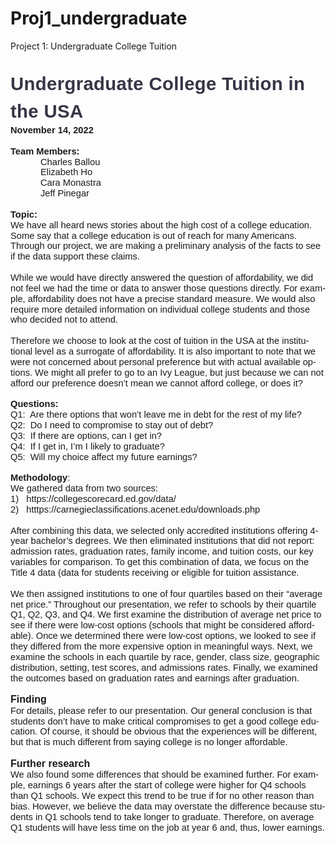# Proj1_undergraduate
Project 1:  Undergraduate College Tuition
<html>
<html>
<html>

<head>
<meta http-equiv=Content-Type content="text/html; charset=windows-1252">
<meta name=Generator content="Microsoft Word 15 (filtered)">
<style>
<!--
 /* Font Definitions */
 @font-face
	{font-family:Wingdings;
	panose-1:5 0 0 0 0 0 0 0 0 0;}
@font-face
	{font-family:Gulim;
	panose-1:2 11 6 0 0 1 1 1 1 1;}
@font-face
	{font-family:"Cambria Math";
	panose-1:2 4 5 3 5 4 6 3 2 4;}
@font-face
	{font-family:Calibri;
	panose-1:2 15 5 2 2 2 4 3 2 4;}
@font-face
	{font-family:"Wingdings 3";
	panose-1:5 4 1 2 1 8 7 7 7 7;}
@font-face
	{font-family:"Gill Alt One MT";
	panose-1:2 11 5 2 2 1 4 2 2 3;}
@font-face
	{font-family:Cambria;
	panose-1:2 4 5 3 5 4 6 3 2 4;}
@font-face
	{font-family:Tahoma;
	panose-1:2 11 6 4 3 5 4 4 2 4;}
@font-face
	{font-family:Consolas;
	panose-1:2 11 6 9 2 2 4 3 2 4;}
@font-face
	{font-family:"\@Gulim";
	panose-1:2 11 6 0 0 1 1 1 1 1;}
 /* Style Definitions */
 p.MsoNormal, li.MsoNormal, div.MsoNormal
	{margin-top:0in;
	margin-right:0in;
	margin-bottom:10.0pt;
	margin-left:0in;
	line-height:115%;
	font-size:11.0pt;
	font-family:"Gill Alt One MT",sans-serif;}
h2
	{mso-style-link:"Heading 2 Char";
	margin-top:.25in;
	margin-right:0in;
	margin-bottom:0in;
	margin-left:0in;
	line-height:115%;
	page-break-after:avoid;
	font-size:12.0pt;
	font-family:"Gill Alt One MT",sans-serif;
	font-weight:bold;}
p.MsoHeader, li.MsoHeader, div.MsoHeader
	{mso-style-link:"Header Char";
	margin:0in;
	line-height:normal;
	font-size:11.0pt;
	font-family:"Gill Alt One MT",sans-serif;}
p.MsoFooter, li.MsoFooter, div.MsoFooter
	{mso-style-link:"Footer Char";
	margin:0in;
	line-height:normal;
	font-size:11.0pt;
	font-family:"Gill Alt One MT",sans-serif;}
p.MsoTitle, li.MsoTitle, div.MsoTitle
	{mso-style-link:"Title Char";
	margin-top:0in;
	margin-right:0in;
	margin-bottom:15.0pt;
	margin-left:175.5pt;
	line-height:150%;
	font-size:26.0pt;
	font-family:"Gill Alt One MT",sans-serif;
	color:#79A5B9;
	letter-spacing:.25pt;}
p.MsoTitleCxSpFirst, li.MsoTitleCxSpFirst, div.MsoTitleCxSpFirst
	{mso-style-link:"Title Char";
	margin-top:0in;
	margin-right:0in;
	margin-bottom:0in;
	margin-left:175.5pt;
	line-height:150%;
	font-size:26.0pt;
	font-family:"Gill Alt One MT",sans-serif;
	color:#79A5B9;
	letter-spacing:.25pt;}
p.MsoTitleCxSpMiddle, li.MsoTitleCxSpMiddle, div.MsoTitleCxSpMiddle
	{mso-style-link:"Title Char";
	margin-top:0in;
	margin-right:0in;
	margin-bottom:0in;
	margin-left:175.5pt;
	line-height:150%;
	font-size:26.0pt;
	font-family:"Gill Alt One MT",sans-serif;
	color:#79A5B9;
	letter-spacing:.25pt;}
p.MsoTitleCxSpLast, li.MsoTitleCxSpLast, div.MsoTitleCxSpLast
	{mso-style-link:"Title Char";
	margin-top:0in;
	margin-right:0in;
	margin-bottom:15.0pt;
	margin-left:175.5pt;
	line-height:150%;
	font-size:26.0pt;
	font-family:"Gill Alt One MT",sans-serif;
	color:#79A5B9;
	letter-spacing:.25pt;}
span.TitleChar
	{mso-style-name:"Title Char";
	mso-style-link:Title;
	font-family:"Gill Alt One MT",sans-serif;
	color:#79A5B9;
	letter-spacing:.25pt;}
span.Heading2Char
	{mso-style-name:"Heading 2 Char";
	mso-style-link:"Heading 2";
	font-family:"Gill Alt One MT",sans-serif;
	font-weight:bold;}
span.HeaderChar
	{mso-style-name:"Header Char";
	mso-style-link:Header;}
span.FooterChar
	{mso-style-name:"Footer Char";
	mso-style-link:Footer;}
.MsoChpDefault
	{font-size:10.0pt;
	font-family:"Calibri",sans-serif;}
 /* Page Definitions */
 @page WordSection1
	{size:8.5in 11.0in;
	margin:.3in 1.0in 1.0in 1.0in;}
div.WordSection1
	{page:WordSection1;}
 /* List Definitions */
 ol
	{margin-bottom:0in;}
ul
	{margin-bottom:0in;}
-->
</style>

</head>

<body lang=EN-US link=blue vlink="#9F6715" style='word-wrap:break-word'>

<div class=WordSection1>

<p class=MsoTitleCxSpFirst style='margin:0in'><b><span style='font-size:8.0pt;
line-height:150%;font-family:"Arial",sans-serif;color:#373545'>&nbsp;</span></b></p>

<p class=MsoTitleCxSpLast style='margin:0in'><b><span style='font-size:22.0pt;
line-height:150%;font-family:"Arial",sans-serif;color:#373545'>Undergraduate
College Tuition in the USA</span></b></p>

<p class=MsoNormal style='margin-bottom:0in'><b><span style='font-family:"Arial",sans-serif'>November
14, 2022</span></b></p>

<p class=MsoNormal style='margin-bottom:0in'><b><span style='font-family:"Arial",sans-serif'>&nbsp;</span></b></p>

<p class=MsoNormal style='margin-bottom:0in'><b><span style='font-family:"Arial",sans-serif'>Team
Members:</span></b></p>

<p class=MsoNormal style='margin-bottom:0in;text-indent:.5in'><span
style='font-family:"Arial",sans-serif'>Charles Ballou</span></p>

<p class=MsoNormal style='margin-bottom:0in;text-indent:.5in'><span
style='font-family:"Arial",sans-serif'>Elizabeth Ho</span></p>

<p class=MsoNormal style='margin-bottom:0in;text-indent:.5in'><span
style='font-family:"Arial",sans-serif'>Cara Monastra</span></p>

<p class=MsoNormal style='margin-bottom:0in;text-indent:.5in'><span
style='font-family:"Arial",sans-serif'>Jeff Pinegar</span></p>

<p class=MsoNormal style='margin-bottom:0in'><span style='font-family:"Arial",sans-serif'>&nbsp;</span></p>

<p class=MsoNormal style='margin-bottom:0in'><b><span style='font-family:"Arial",sans-serif'>Topic:</span></b></p>

<p class=MsoNormal style='margin-bottom:0in'><span style='font-family:"Arial",sans-serif'>We
have all heard news stories about the high cost of a college education. Some say
that a college education is out of reach for many Americans. Through our project,
we are making a preliminary analysis of the facts to see if the data support
these claims.</span></p>

<p class=MsoNormal style='margin-bottom:0in'><span style='font-family:"Arial",sans-serif'>&nbsp;</span></p>

<p class=MsoNormal style='margin-bottom:0in'><span style='font-family:"Arial",sans-serif'>While
we would have directly answered the question of affordability, we did not feel we
had the time or data to answer those questions directly. For example, affordability
does not have a precise standard measure. We would also require more detailed
information on individual college students and those who decided not to attend.
</span></p>

<p class=MsoNormal style='margin-bottom:0in'><span style='font-family:"Arial",sans-serif'>&nbsp;</span></p>

<p class=MsoNormal style='margin-bottom:0in'><span style='font-family:"Arial",sans-serif'>Therefore
we choose to look at the cost of tuition in the USA at the institutional level as
a surrogate of affordability. It is also important to note that we were not concerned
about personal preference but with actual available options. We might all prefer
to go to an Ivy League, but just because we can not afford our preference doesn’t
mean we cannot afford college, or does it?</span></p>

<p class=MsoNormal style='margin-bottom:0in'><span style='font-family:"Arial",sans-serif'>&nbsp;</span></p>

<p class=MsoNormal style='margin-bottom:0in'><b><span style='font-family:"Arial",sans-serif'>Questions:</span></b></p>

<p class=MsoNormal style='margin-bottom:0in'><span style='font-family:"Arial",sans-serif'>Q1: 
Are there options that won’t leave me in debt for the rest of my life?</span></p>

<p class=MsoNormal style='margin-bottom:0in'><span style='font-family:"Arial",sans-serif'>Q2: 
Do I need to compromise to stay out of debt?</span></p>

<p class=MsoNormal style='margin-bottom:0in'><span style='font-family:"Arial",sans-serif'>Q3: 
If there are options, can I get in?</span></p>
	
<p class=MsoNormal style='margin-bottom:0in'><span style='font-family:"Arial",sans-serif'>Q4: 
If I get in, I’m I likely to graduate?</span></p>	

<p class=MsoNormal style='margin-bottom:0in'><span style='font-family:"Arial",sans-serif'>Q5: 
Will my choice affect my future earnings?</span></p>

<p class=MsoNormal style='margin-bottom:0in'><b><span style='font-family:"Arial",sans-serif'>&nbsp;</span></b></p>

<p class=MsoNormal style='margin-bottom:0in'><b><span style='font-family:"Arial",sans-serif'>Methodology</span></b><span
style='font-family:"Arial",sans-serif'>:</span></p>

<p class=MsoNormal style='margin-bottom:0in'><span style='font-family:"Arial",sans-serif'>We
gathered data from two sources:</span></p>

<p class=MsoNormal style='margin-bottom:0in'><span style='font-family:"Arial",sans-serif'>1)
  https://collegescorecard.ed.gov/data/</span></p>

<p class=MsoNormal style='margin-bottom:0in'><span style='font-family:"Arial",sans-serif'>2)
  htttps://carnegieclassifications.acenet.edu/downloads.php </span></p>

<p class=MsoNormal style='margin-bottom:0in'><span style='font-family:"Arial",sans-serif'>&nbsp;</span></p>

<p class=MsoNormal style='margin-bottom:0in'><span style='font-family:"Arial",sans-serif'>After
combining this data, we selected only accredited institutions offering 4-year
bachelor’s degrees. We then eliminated institutions that did not report: admission
rates, graduation rates, family income, and tuition costs, our key variables for
comparison. To get this combination of data, we focus on the Title 4 data (data
for students receiving or eligible for tuition assistance.</span></p>

<p class=MsoNormal style='margin-bottom:0in'><span style='font-family:"Arial",sans-serif'>&nbsp;</span></p>

<p class=MsoNormal style='margin-bottom:0in'><span style='font-family:"Arial",sans-serif'>We
then assigned institutions to one of four quartiles based on their “average net
price.” Throughout our presentation, we refer to schools by their quartile Q1, Q2,
Q3, and Q4. We first examine the distribution of average net price to see if
there were low-cost options (schools that might be considered affordable). Once
we determined there were low-cost options, we looked to see if they differed
from the more expensive option in meaningful ways. Next, we examine the schools
in each quartile by race, gender, class size, geographic distribution, setting,
test scores, and admissions rates. Finally, we examined the outcomes based on graduation
rates and earnings after graduation. </span></p>

<p class=MsoNormal style='margin-bottom:0in'><span style='font-family:"Arial",sans-serif'>&nbsp;</span></p>

<h2 style='margin-top:0in'><span style='font-family:"Arial",sans-serif'>Finding</span></h2>

<p class=MsoNormal style='margin-bottom:0in'>For details, please refer to our presentation.
Our general conclusion is that students don’t have to make critical compromises
to get a good college education. Of course, it should be obvious that the experiences
will be different, but that is much different from saying college is no longer affordable.
 </p>

<p class=MsoNormal style='margin-bottom:0in'>&nbsp;</p>

<h2 style='margin-top:0in'><span style='font-family:"Arial",sans-serif'>Further
research</span></h2>

<p class=MsoNormal style='margin-bottom:0in'>We also found some differences that
should be examined further. For example, earnings 6 years after the start of college
were higher for Q4 schools than Q1 schools. We expect this trend to be true if for
no other reason than bias. However, we believe the data may overstate the difference
because students in Q1 schools tend to take longer to graduate. Therefore, on average
Q1 students will have less time on the job at year 6 and, thus, lower earnings.
 </p>

</div>

</body>

</html>
